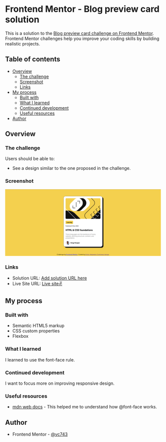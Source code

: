 # Frontend Mentor - Blog preview card solution

This is a solution to the [Blog preview card challenge on Frontend Mentor](https://www.frontendmentor.io/challenges/blog-preview-card-ckPaj01IcS). Frontend Mentor challenges help you improve your coding skills by building realistic projects. 

## Table of contents

- [Overview](#overview)
  - [The challenge](#the-challenge)
  - [Screenshot](#screenshot)
  - [Links](#links)
- [My process](#my-process)
  - [Built with](#built-with)
  - [What I learned](#what-i-learned)
  - [Continued development](#continued-development)
  - [Useful resources](#useful-resources)
- [Author](#author)

## Overview

### The challenge

Users should be able to:

- See a design similar to the one proposed in the challenge.

### Screenshot

![](assets/images/Screenshot%202024-03-02%20184608.png)

### Links

- Solution URL: [Add solution URL here](https://your-solution-url.com)
- Live Site URL: [Live site✌️](https://vc743.github.io/blog-preview-card-main/)

## My process

### Built with

- Semantic HTML5 markup
- CSS custom properties
- Flexbox

### What I learned

I learned to use the font-face rule.

### Continued development

I want to focus more on improving responsive design.

### Useful resources

- [mdn web docs](https://developer.mozilla.org/en-US/docs/Web/CSS/@font-face) - This helped me to understand how @font-face works.

## Author

- Frontend Mentor - [@vc743](https://www.frontendmentor.io/profile/vc743)